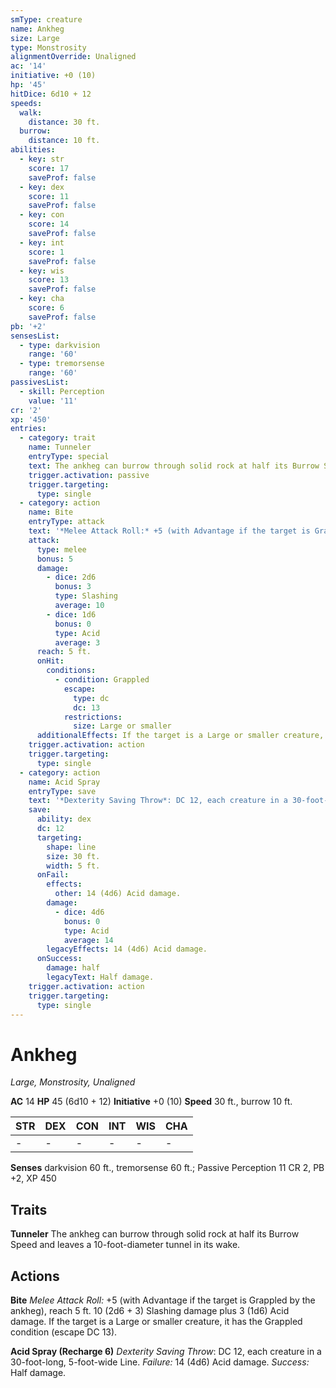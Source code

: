```yaml
---
smType: creature
name: Ankheg
size: Large
type: Monstrosity
alignmentOverride: Unaligned
ac: '14'
initiative: +0 (10)
hp: '45'
hitDice: 6d10 + 12
speeds:
  walk:
    distance: 30 ft.
  burrow:
    distance: 10 ft.
abilities:
  - key: str
    score: 17
    saveProf: false
  - key: dex
    score: 11
    saveProf: false
  - key: con
    score: 14
    saveProf: false
  - key: int
    score: 1
    saveProf: false
  - key: wis
    score: 13
    saveProf: false
  - key: cha
    score: 6
    saveProf: false
pb: '+2'
sensesList:
  - type: darkvision
    range: '60'
  - type: tremorsense
    range: '60'
passivesList:
  - skill: Perception
    value: '11'
cr: '2'
xp: '450'
entries:
  - category: trait
    name: Tunneler
    entryType: special
    text: The ankheg can burrow through solid rock at half its Burrow Speed and leaves a 10-foot-diameter tunnel in its wake.
    trigger.activation: passive
    trigger.targeting:
      type: single
  - category: action
    name: Bite
    entryType: attack
    text: '*Melee Attack Roll:* +5 (with Advantage if the target is Grappled by the ankheg), reach 5 ft. 10 (2d6 + 3) Slashing damage plus 3 (1d6) Acid damage. If the target is a Large or smaller creature, it has the Grappled condition (escape DC 13).'
    attack:
      type: melee
      bonus: 5
      damage:
        - dice: 2d6
          bonus: 3
          type: Slashing
          average: 10
        - dice: 1d6
          bonus: 0
          type: Acid
          average: 3
      reach: 5 ft.
      onHit:
        conditions:
          - condition: Grappled
            escape:
              type: dc
              dc: 13
            restrictions:
              size: Large or smaller
      additionalEffects: If the target is a Large or smaller creature, it has the Grappled condition (escape DC 13).
    trigger.activation: action
    trigger.targeting:
      type: single
  - category: action
    name: Acid Spray
    entryType: save
    text: '*Dexterity Saving Throw*: DC 12, each creature in a 30-foot-long, 5-foot-wide Line. *Failure:*  14 (4d6) Acid damage. *Success:*  Half damage.'
    save:
      ability: dex
      dc: 12
      targeting:
        shape: line
        size: 30 ft.
        width: 5 ft.
      onFail:
        effects:
          other: 14 (4d6) Acid damage.
        damage:
          - dice: 4d6
            bonus: 0
            type: Acid
            average: 14
        legacyEffects: 14 (4d6) Acid damage.
      onSuccess:
        damage: half
        legacyText: Half damage.
    trigger.activation: action
    trigger.targeting:
      type: single
---
```


# Ankheg
*Large, Monstrosity, Unaligned*

**AC** 14
**HP** 45 (6d10 + 12)
**Initiative** +0 (10)
**Speed** 30 ft., burrow 10 ft.

| STR | DEX | CON | INT | WIS | CHA |
| --- | --- | --- | --- | --- | --- |
| - | - | - | - | - | - |

**Senses** darkvision 60 ft., tremorsense 60 ft.; Passive Perception 11
CR 2, PB +2, XP 450

## Traits

**Tunneler**
The ankheg can burrow through solid rock at half its Burrow Speed and leaves a 10-foot-diameter tunnel in its wake.

## Actions

**Bite**
*Melee Attack Roll:* +5 (with Advantage if the target is Grappled by the ankheg), reach 5 ft. 10 (2d6 + 3) Slashing damage plus 3 (1d6) Acid damage. If the target is a Large or smaller creature, it has the Grappled condition (escape DC 13).

**Acid Spray (Recharge 6)**
*Dexterity Saving Throw*: DC 12, each creature in a 30-foot-long, 5-foot-wide Line. *Failure:*  14 (4d6) Acid damage. *Success:*  Half damage.
